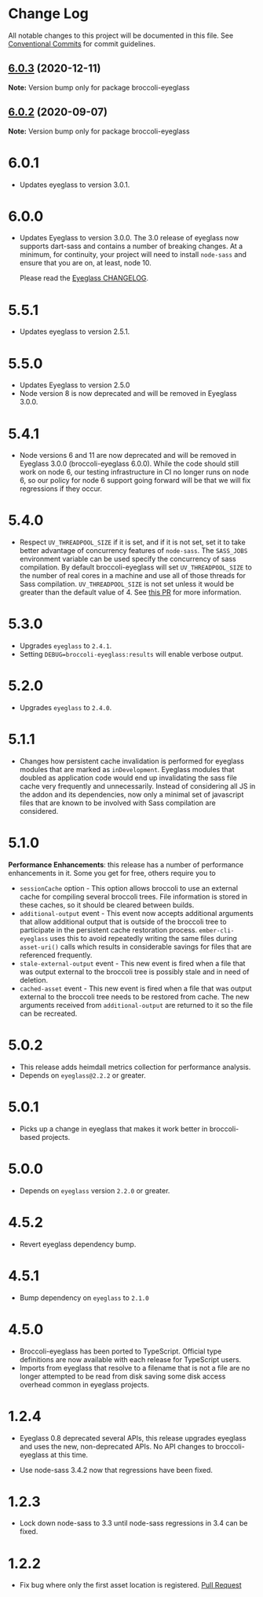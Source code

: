 # Change Log

All notable changes to this project will be documented in this file.
See [Conventional Commits](https://conventionalcommits.org) for commit guidelines.

## [6.0.3](https://github.com/linkedin/eyeglass/compare/broccoli-eyeglass@6.0.2...broccoli-eyeglass@6.0.3) (2020-12-11)

**Note:** Version bump only for package broccoli-eyeglass





## [6.0.2](https://github.com/linkedin/eyeglass/compare/broccoli-eyeglass@6.0.1...broccoli-eyeglass@6.0.2) (2020-09-07)

**Note:** Version bump only for package broccoli-eyeglass





# 6.0.1

* Updates eyeglass to version 3.0.1.

# 6.0.0

* Updates Eyeglass to version 3.0.0. The 3.0 release of eyeglass now supports
  dart-sass and contains a number of breaking changes. At a minimum, for
  continuity, your project will need to install `node-sass` and ensure that
  you are on, at least, node 10.

  Please read the [Eyeglass CHANGELOG](../eyeglass/CHANGELOG.md).

# 5.5.1

* Updates eyeglass to version 2.5.1.

# 5.5.0

* Updates Eyeglass to version 2.5.0
* Node version 8 is now deprecated and will be removed in Eyeglass 3.0.0.

# 5.4.1

* Node versions 6 and 11 are now deprecated and will be removed in
  Eyeglass 3.0.0 (broccoli-eyeglass 6.0.0). While the code should still
  work on node 6, our testing infrastructure in CI no longer runs on node
  6, so our policy for node 6 support going forward will be that we will
  fix regressions if they occur.

# 5.4.0

* Respect `UV_THREADPOOL_SIZE` if it is set, and if it is not set, set it to take better advantage of concurrency features of `node-sass`. The `SASS_JOBS` environment variable can be used specify the concurrency of sass compilation. By default broccoli-eyeglass will set `UV_THREADPOOL_SIZE` to the number of real cores in a machine and use all of those threads for Sass compilation. `UV_THREADPOOL_SIZE` is not set unless it would be greater than the default value of 4. See [this PR](https://github.com/linkedin/eyeglass/pull/233) for more information.

# 5.3.0

* Upgrades `eyeglass` to `2.4.1`.
* Setting `DEBUG=broccoli-eyeglass:results` will enable verbose output.

# 5.2.0

* Upgrades `eyeglass` to `2.4.0`.

# 5.1.1

* Changes how persistent cache invalidation is performed for eyeglass modules
  that are marked as `inDevelopment`. Eyeglass modules that doubled as
  application code would end up invalidating the sass file cache very
  frequently and unnecessarily. Instead of considering all JS in the addon
  and its dependencies, now only a minimal set of javascript files that are
  known to be involved with Sass compilation are considered.

# 5.1.0

**Performance Enhancements**: this release has a number of performance
enhancements in it. Some you get for free, others require you to

* `sessionCache` option - This option allows broccoli to use an external
  cache for compiling several broccoli trees. File information is stored
  in these caches, so it should be cleared between builds.
* `additional-output` event - This event now accepts additional arguments
  that allow additional output that is outside of the broccoli tree to
  participate in the persistent cache restoration process.
  `ember-cli-eyeglass` uses this to avoid repeatedly writing the same
  files during `asset-uri()` calls which results in considerable savings for
  files that are referenced frequently.
* `stale-external-output` event - This new event is fired when a file
  that was output external to the broccoli tree is possibly stale and
  in need of deletion.
* `cached-asset` event - This new event is fired when a file that was output
  external to the broccoli tree needs to be restored from cache. The new
  arguments received from `additional-output` are returned to it so the file
  can be recreated.

# 5.0.2

* This release adds heimdall metrics collection for performance analysis.
* Depends on `eyeglass@2.2.2` or greater.

# 5.0.1

* Picks up a change in eyeglass that makes it work better in broccoli-based projects.

# 5.0.0

* Depends on `eyeglass` version `2.2.0` or greater.

# 4.5.2

* Revert eyeglass dependency bump.

# 4.5.1

* Bump dependency on `eyeglass` to `2.1.0`

# 4.5.0

* Broccoli-eyeglass has been ported to TypeScript. Official type definitions are now available with each release for TypeScript users.
* Imports from eyeglass that resolve to a filename that is not a file are no longer attempted to be read from disk saving some disk access overhead common in eyeglass projects.

# 1.2.4

* Eyeglass 0.8 deprecated several APIs, this release upgrades eyeglass
  and uses the new, non-deprecated APIs. No API changes to
  broccoli-eyeglass at this time.

* Use node-sass 3.4.2 now that regressions have been fixed.

# 1.2.3

* Lock down node-sass to 3.3 until node-sass regressions in 3.4 can be fixed.

# 1.2.2

* Fix bug where only the first asset location is registered.
  [Pull Request](https://github.com/sass-eyeglass/broccoli-eyeglass/pull/20)
